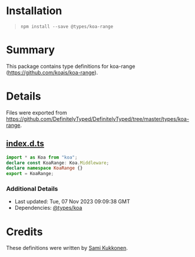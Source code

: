 # Installation
> `npm install --save @types/koa-range`

# Summary
This package contains type definitions for koa-range (https://github.com/koajs/koa-range).

# Details
Files were exported from https://github.com/DefinitelyTyped/DefinitelyTyped/tree/master/types/koa-range.
## [index.d.ts](https://github.com/DefinitelyTyped/DefinitelyTyped/tree/master/types/koa-range/index.d.ts)
````ts
import * as Koa from "koa";
declare const KoaRange: Koa.Middleware;
declare namespace KoaRange {}
export = KoaRange;

````

### Additional Details
 * Last updated: Tue, 07 Nov 2023 09:09:38 GMT
 * Dependencies: [@types/koa](https://npmjs.com/package/@types/koa)

# Credits
These definitions were written by [Sami Kukkonen](https://github.com/strax).
